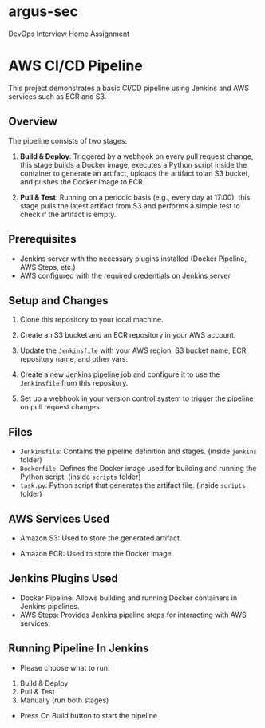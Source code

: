 # argus-sec
DevOps Interview Home Assignment 

# AWS CI/CD Pipeline

This project demonstrates a basic CI/CD pipeline using Jenkins and AWS services such as ECR and S3.

## Overview

The pipeline consists of two stages:

1. **Build & Deploy**: Triggered by a webhook on every pull request change, this stage builds a Docker image, executes a Python script inside the container to generate an artifact, uploads the artifact to an S3 bucket, and pushes the Docker image to ECR.

2. **Pull & Test**: Running on a periodic basis (e.g., every day at 17:00), this stage pulls the latest artifact from S3 and performs a simple test to check if the artifact is empty.

## Prerequisites

- Jenkins server with the necessary plugins installed (Docker Pipeline, AWS Steps, etc.)
- AWS configured with the required credentials on Jenkins server

## Setup and Changes

1. Clone this repository to your local machine.

2. Create an S3 bucket and an ECR repository in your AWS account.

3. Update the `Jenkinsfile` with your AWS region, S3 bucket name, ECR repository name, and other vars.

4. Create a new Jenkins pipeline job and configure it to use the `Jenkinsfile` from this repository.

5. Set up a webhook in your version control system to trigger the pipeline on pull request changes.


## Files

- `Jenkinsfile`: Contains the pipeline definition and stages. (inside `jenkins` folder)
- `Dockerfile`: Defines the Docker image used for building and running the Python script. (inside `scripts` folder)
- `task.py`: Python script that generates the artifact file. (inside `scripts` folder)

## AWS Services Used

- Amazon S3: Used to store the generated artifact.

- Amazon ECR: Used to store the Docker image.

## Jenkins Plugins Used

- Docker Pipeline: Allows building and running Docker containers in Jenkins pipelines.
- AWS Steps: Provides Jenkins pipeline steps for interacting with AWS services.

## Running Pipeline In Jenkins

- Please choose what to run:
 1. Build & Deploy 
 2. Pull & Test
 3. Manually (run both stages)
- Press On Build button to start the pipeline
